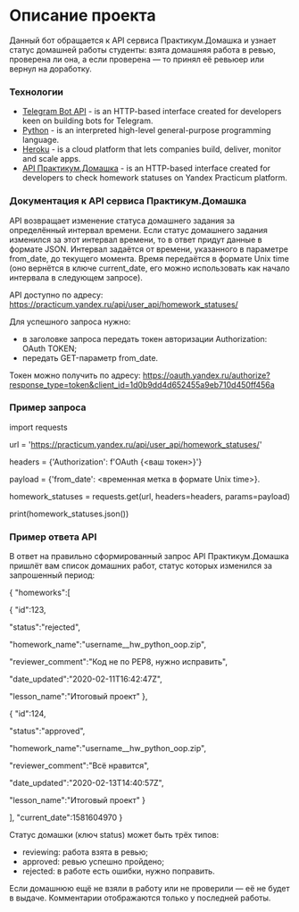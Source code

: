 # Описание проекта
Данный бот обращается к API сервиса Практикум.Домашка и узнает статус домашней работы студенты: взята домашняя работа в ревью, проверена ли она, а если проверена — то принял её ревьюер или вернул на доработку.
### Технологии
- [Telegram Bot API](https://core.telegram.org/bots/api) - is an HTTP-based interface created for developers keen on building bots for Telegram.
- [Python](https://www.python.org/) - is an interpreted high-level general-purpose programming language.
- [Heroku](https://www.heroku.com/) - is a cloud platform that lets companies build, deliver, monitor and scale apps.
- [API Практикум.Домашка](https://practicum.yandex.ru/api/user_api/homework_statuses/) - is an HTTP-based interface created for developers to check homework statuses on Yandex Practicum platform.
### Документация к API сервиса Практикум.Домашка
API возвращает изменение статуса домашнего задания за определённый интервал
времени.
Если статус домашнего задания изменился за этот интервал времени, то в ответ
придут данные в формате JSON.
Интервал задаётся от времени, указанного в параметре from_date, до
текущего момента. Время передаётся в формате Unix time (оно вернётся в
ключе current_date, его можно использовать как начало интервала в
следующем запросе).

API доступно по адресу:
https://practicum.yandex.ru/api/user_api/homework_statuses/

Для успешного запроса нужно:
- в заголовке запроса передать токен авторизации Authorization: OAuth TOKEN;
- передать GET-параметр from_date.

Токен можно получить по адресу: https://oauth.yandex.ru/authorize?response_type=token&client_id=1d0b9dd4d652455a9eb710d450ff456a

### Пример запроса
import requests

url = 'https://practicum.yandex.ru/api/user_api/homework_statuses/'

headers = {'Authorization': f'OAuth {<ваш токен>}'}

payload = {'from_date': <временная метка в формате Unix time>}.

homework_statuses = requests.get(url, headers=headers, params=payload)

print(homework_statuses.json())

### Пример ответа API
В ответ на правильно сформированный запрос API Практикум.Домашка
пришлёт вам список домашних работ, статус которых изменился за
запрошенный период:

{
 "homeworks":[

 {
 "id":123,

 "status":"rejected",

 "homework_name":"username__hw_python_oop.zip",

 "reviewer_comment":"Код не по PEP8, нужно исправить",

 "date_updated":"2020-02-11T16:42:47Z",

 "lesson_name":"Итоговый проект"
 },

 {
 "id":124,

 "status":"approved",

 "homework_name":"username__hw_python_oop.zip",

 "reviewer_comment":"Всё нравится",

 "date_updated":"2020-02-13T14:40:57Z",

 "lesson_name":"Итоговый проект"
 }
 
],
"current_date":1581604970
}

Статус домашки (ключ status) может быть трёх типов:
- reviewing: работа взята в ревью;
- approved: ревью успешно пройдено;
- rejected: в работе есть ошибки, нужно поправить.

Если домашнюю ещё не взяли в работу или не проверили — её не будет в
выдаче. Комментарии отображаются только у последней работы.
